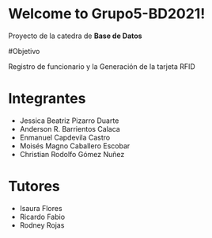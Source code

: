 ﻿# Welcome to Grupo5-BD2021!

Proyecto de la catedra de **Base de Datos**

#Objetivo

Registro de funcionario y la Generación de la tarjeta RFID


# Integrantes

- Jessica Beatriz Pizarro Duarte                  
- Anderson R. Barrientos Calaca                 
- Enmanuel Capdevila Castro  
- Moisés Magno Caballero Escobar                    
- Christian Rodolfo Gómez Nuñez 

              
# Tutores

- Isaura Flores
- Ricardo Fabio
- Rodney Rojas
